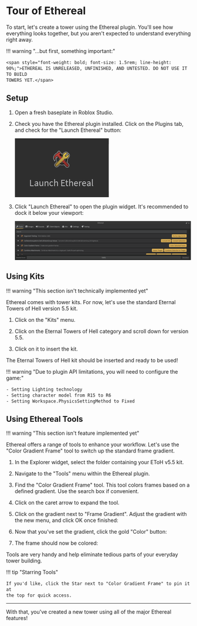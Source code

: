 # Tour of Ethereal

To start, let's create a tower using the Ethereal plugin. You'll see how
everything looks together, but you aren't expected to understand everything
right away.

!!! warning "...but first, something important:"

    <span style="font-weight: bold; font-size: 1.5rem; line-height: 90%;">ETHEREAL IS UNRELEASED, UNFINISHED, AND UNTESTED. DO NOT USE IT TO BUILD
    TOWERS YET.</span>

## Setup

1.  Open a fresh baseplate in Roblox Studio.

2.  Check you have the Ethereal plugin installed. Click on the Plugins tab, and
    check for the "Launch Ethereal" button:

    ![Launch Ethereal](../images/launch-ethereal.png)

3.  Click "Launch Ethereal" to open the plugin widget. It's recommended to dock
    it below your viewport:

    ![Tools](../images/tools.png)

## Using Kits

!!! warning "This section isn't technically implemented yet"

Ethereal comes with tower kits. For now, let's use the standard Eternal Towers
of Hell version 5.5 kit.

1.  Click on the "Kits" menu.

2.  Click on the Eternal Towers of Hell category and scroll down for version 5.5.

3.  Click on it to insert the kit.

The Eternal Towers of Hell kit should be inserted and ready to be used!

!!! warning "Due to plugin API limitations, you will need to configure the game:"

    - Setting Lighting technology
    - Setting character model from R15 to R6
    - Setting Workspace.PhysicsSettingMethod to Fixed

## Using Ethereal Tools

!!! warning "This section isn't feature implemented yet"

Ethereal offers a range of tools to enhance your workflow. Let's use the
"Color Gradient Frame" tool to switch up the standard frame gradient.

<!-- TODO: should this be automated when inserting new towers? -->

1.  In the Explorer widget, select the folder containing your EToH v5.5 kit.

2.  Navigate to the "Tools" menu within the Ethereal plugin.

3.  Find the "Color Gradient Frame" tool. This tool colors frames based on a
    defined gradient. Use the search box if convenient.

4.  Click on the caret arrow to expand the tool.

5.  Click on the gradient next to "Frame Gradient". Adjust the gradient with the
    new menu, and click OK once finished:

6.  Now that you've set the gradient, click the gold "Color" button:

7.  The frame should now be colored:

Tools are very handy and help eliminate tedious parts of your everyday tower
building.

!!! tip "Starring Tools"

    If you'd like, click the Star next to "Color Gradient Frame" to pin it at
    the top for quick access.

---

With that, you've created a new tower using all of the major Ethereal features!
